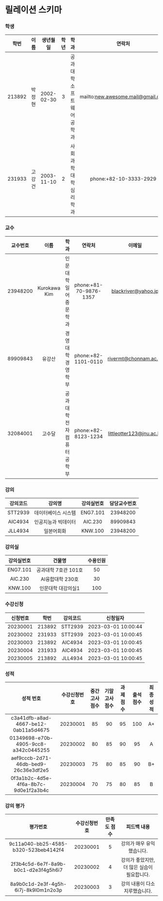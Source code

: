 # 릴레이션 스키마

### 학생
| 학번 | 이름 | 생년월일 | 학년 | 학과 | 연락처 | 이메일 |
| :-: | :-: | :-: | :-: | :-: | :-: | :-: |
| 213892 | 박정현 | 2002-02-30 | 3 | 공과대학 소프트웨어공학과 | mailto:new.awesome.mail@gmail.com | new.awesome.mail@gmail.com |
| 231933 | 고강건 | 2003-11-10 | 2 | 사회과학대학 심리학과 | phone:+82-10-3333-2929 | strongman@naver.com |

### 교수
| 교수번호 | 이름 | 학과 | 연락처 | 이메일 |
| :-: | :-: | :-: | :-: | :-: |
| 23948200 | Kurokawa Kim | 인문대학 일어중문학과 | phone:+81-70-9876-1357 | blackriver@yahoo.jp |
| 89909843 | 유강산 | 경영대학 경영학부 | phone:+82-1101-0110 | rivermt@chonnam.ac.kr |
| 32084001 | 고수달 | 공과대학 전자컴퓨터공학부 | phone:+82-8123-1234 | littleotter123@jnu.ac.kr |

### 강의
| 강의코드 | 강의명 | 강의실번호 | 담당교수번호 |
| :-: | :-: | :-: | :-: |
| STT2939 | 데이터베이스 시스템 | ENG7.101 | 23948200 |
| AIC4934 | 인공지능과 빅데이터 | AIC.230 | 89909843 |
| JLL4934 | 일본어회화 | KNW.100 | 23948200 |

### 강의실
| 강의실번호 | 건물명 | 수용인원 |
| :-: | :-: | :-: |
| ENG7.101 | 공과대학 7호관 101호 | 50 |
| AIC.230 | AI융합대학 230호 | 30 |
| KNW.100 | 인문대학 대강의실1 | 100 |

### 수강신청
| 신청번호 | 학번 | 강의코드 | 신청일자 |
| :-: | :-: | :-: | :-: |
| 20230001 | 213892 | STT2939 | 2023-03-01 10:00:44 |
| 20230002 | 231933 | STT2939 | 2023-03-01 10:00:45 |
| 20230003 | 213892 | AIC4934 | 2023-03-01 10:00:45 |
| 20230004 | 231933 | AIC4934 | 2023-03-01 10:00:45 |
| 20230005 | 213892 | JLL4934 | 2023-03-01 10:00:45 |

### 성적
| 성적 번호 | 수강신청번호 | 중간고사 점수 | 기말고사 점수 | 과제 점수 | 출석 점수 | 최종 성적 |
| :-: | :-: | :-: | :-: | :-: | :-: | :-: |
| c3a41dfb-a8ad-4667-be12-0ab11a5d4675 | 20230001 | 85 | 90 | 95 | 100 | A+ |
| 01349698-e70b-4905-9cc8-a342c0445255 | 20230002 | 80 | 85 | 90 | 95 | A |
| aef9cccb-2d71-46db-bed9-26c36e3df2e5 | 20230003 | 75 | 80 | 85 | 90 | B+ |
| 0f3a1b2c-4d5e-4f6a-8b7c-9d0e1f2a3b4c | 20230004 | 70 | 75 | 80 | 85 | B |

### 강의 평가
| 평가번호 | 수강신청번호 | 만족도 점수 | 피드백 내용 |
| :-: | :-: | :-: | :-: |
| 9c11a040-bb25-4585-b320-523beb4142f4 | 20230001 | 5 | 강의가 매우 유익했습니다. |
| 2f3b4c5d-6e7f-8a9b-b0c1-d2e3f4g5h6i7 | 20230002 | 4 | 강의가 좋았지만, 더 많은 실습이 필요합니다. |
| 8a9b0c1d-2e3f-4g5h-6i7j-8k9l0m1n2o3p | 20230003 | 3 | 강의 내용이 다소 지루했습니다. |
